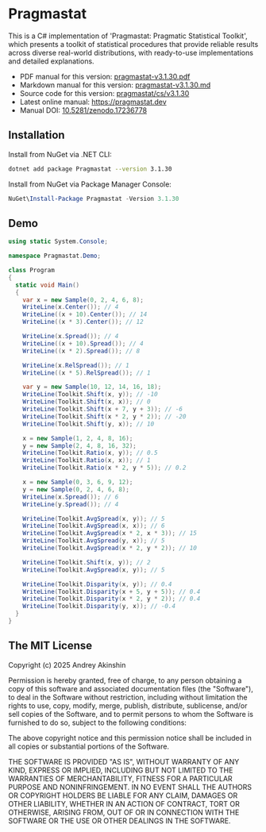 # Pragmastat

This is a C\# implementation of 'Pragmastat: Pragmatic Statistical Toolkit', which presents a toolkit of statistical procedures that provide reliable results across diverse real-world distributions, with ready-to-use implementations and detailed explanations.

- PDF manual for this version: [pragmastat-v3.1.30.pdf](https://github.com/AndreyAkinshin/pragmastat/releases/download/v3.1.30/pragmastat-v3.1.30.pdf)
- Markdown manual for this version: [pragmastat-v3.1.30.md](https://github.com/AndreyAkinshin/pragmastat/releases/download/v3.1.30/pragmastat-v3.1.30.md)
- Source code for this version: [pragmastat/cs/v3.1.30](https://github.com/AndreyAkinshin/pragmastat/tree/v3.1.30/cs)
- Latest online manual: https://pragmastat.dev
- Manual DOI: [10.5281/zenodo.17236778](https://doi.org/10.5281/zenodo.17236778)

## Installation

Install from NuGet via .NET CLI:

```bash
dotnet add package Pragmastat --version 3.1.30
```

Install from NuGet via Package Manager Console:

```ps1
NuGet\Install-Package Pragmastat -Version 3.1.30
```

## Demo

```cs
using static System.Console;

namespace Pragmastat.Demo;

class Program
{
  static void Main()
  {
    var x = new Sample(0, 2, 4, 6, 8);
    WriteLine(x.Center()); // 4
    WriteLine((x + 10).Center()); // 14
    WriteLine((x * 3).Center()); // 12

    WriteLine(x.Spread()); // 4
    WriteLine((x + 10).Spread()); // 4
    WriteLine((x * 2).Spread()); // 8

    WriteLine(x.RelSpread()); // 1
    WriteLine((x * 5).RelSpread()); // 1

    var y = new Sample(10, 12, 14, 16, 18);
    WriteLine(Toolkit.Shift(x, y)); // -10
    WriteLine(Toolkit.Shift(x, x)); // 0
    WriteLine(Toolkit.Shift(x + 7, y + 3)); // -6
    WriteLine(Toolkit.Shift(x * 2, y * 2)); // -20
    WriteLine(Toolkit.Shift(y, x)); // 10

    x = new Sample(1, 2, 4, 8, 16);
    y = new Sample(2, 4, 8, 16, 32);
    WriteLine(Toolkit.Ratio(x, y)); // 0.5
    WriteLine(Toolkit.Ratio(x, x)); // 1
    WriteLine(Toolkit.Ratio(x * 2, y * 5)); // 0.2

    x = new Sample(0, 3, 6, 9, 12);
    y = new Sample(0, 2, 4, 6, 8);
    WriteLine(x.Spread()); // 6
    WriteLine(y.Spread()); // 4

    WriteLine(Toolkit.AvgSpread(x, y)); // 5
    WriteLine(Toolkit.AvgSpread(x, x)); // 6
    WriteLine(Toolkit.AvgSpread(x * 2, x * 3)); // 15
    WriteLine(Toolkit.AvgSpread(y, x)); // 5
    WriteLine(Toolkit.AvgSpread(x * 2, y * 2)); // 10

    WriteLine(Toolkit.Shift(x, y)); // 2
    WriteLine(Toolkit.AvgSpread(x, y)); // 5

    WriteLine(Toolkit.Disparity(x, y)); // 0.4
    WriteLine(Toolkit.Disparity(x + 5, y + 5)); // 0.4
    WriteLine(Toolkit.Disparity(x * 2, y * 2)); // 0.4
    WriteLine(Toolkit.Disparity(y, x)); // -0.4
  }
}
```

## The MIT License

Copyright (c) 2025 Andrey Akinshin

Permission is hereby granted, free of charge, to any person obtaining
a copy of this software and associated documentation files (the
"Software"), to deal in the Software without restriction, including
without limitation the rights to use, copy, modify, merge, publish,
distribute, sublicense, and/or sell copies of the Software, and to
permit persons to whom the Software is furnished to do so, subject to
the following conditions:

The above copyright notice and this permission notice shall be
included in all copies or substantial portions of the Software.

THE SOFTWARE IS PROVIDED "AS IS", WITHOUT WARRANTY OF ANY KIND,
EXPRESS OR IMPLIED, INCLUDING BUT NOT LIMITED TO THE WARRANTIES OF
MERCHANTABILITY, FITNESS FOR A PARTICULAR PURPOSE AND
NONINFRINGEMENT. IN NO EVENT SHALL THE AUTHORS OR COPYRIGHT HOLDERS BE
LIABLE FOR ANY CLAIM, DAMAGES OR OTHER LIABILITY, WHETHER IN AN ACTION
OF CONTRACT, TORT OR OTHERWISE, ARISING FROM, OUT OF OR IN CONNECTION
WITH THE SOFTWARE OR THE USE OR OTHER DEALINGS IN THE SOFTWARE.
